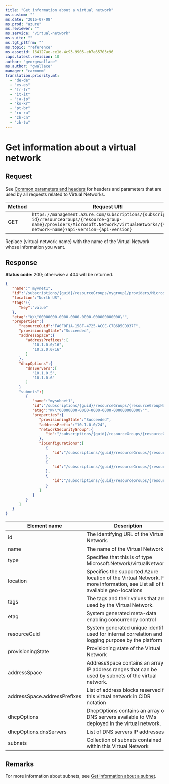 ```yaml
---
title: "Get information about a virtual network"
ms.custom: ""
ms.date: "2016-07-08"
ms.prod: "azure"
ms.reviewer: ""
ms.service: "virtual-network"
ms.suite: ""
ms.tgt_pltfrm: ""
ms.topic: "reference"
ms.assetid: 164127ae-ce1d-4c93-9905-eb7a65703c96
caps.latest.revision: 10
author: "georgewallace"
ms.author: "gwallace"
manager: "carmonm"
translation.priority.mt: 
  - "de-de"
  - "es-es"
  - "fr-fr"
  - "it-it"
  - "ja-jp"
  - "ko-kr"
  - "pt-br"
  - "ru-ru"
  - "zh-cn"
  - "zh-tw"
---
```

# Get information about a virtual network
## Request  
 See [Common parameters and headers](virtual-networks.md#bk_common) for headers and parameters that are used by all requests related to Virtual Networks.  
  
|Method|Request URI|  
|------------|-----------------|  
|GET|`https://management.azure.com/subscriptions/{subscription-id}/resourceGroups/{resource-group-name}/providers/Microsoft.Network/virtualNetworks/{virtual-network-name}?api-version={api-version}`|  
  
 Replace {virtual-network-name} with the name of the Virtual Network whose information you want.  
  
## Response  
 **Status code:** 200; otherwise a 404 will be returned.  
  
```json  
{   
   "name":" myvnet1",  
   "id":"/subscriptions/{guid}/resourceGroups/mygroup1/providers/Microsoft.Network/virtualNetworks/myvnet1",  
   "location":"North US",  
   "tags":{   
      "key":"value"  
   },  
   "etag":"W/\"00000000-0000-0000-0000-000000000000\"",  
   "properties":{  
      "resourceGuid":"FA0F0F1A-158F-4725-ACCE-C7B6D5CD937F",   
      "provisioningState":"Succeeded",  
      "addressSpace":{   
         "addressPrefixes":[   
            "10.1.0.0/16",  
            "10.2.0.0/16"  
         ]  
      },  
      "dhcpOptions":{   
         "dnsServers":[   
            "10.1.0.5",  
            "10.1.0.6"  
         ]  
      }  
      "subnets":[   
         {   
            "name":"mysubnet1",  
            "id":"/subscriptions/{guid}/resourceGroups/{resourceGroupName}/providers/Microsoft.Network/virtualNetworks/myvnet1/subnets/mysubnet1",  
            "etag":"W/\"00000000-0000-0000-0000-000000000000\"",  
            "properties":{   
               "provisioningState":"Succeeded",  
               "addressPrefix":"10.1.0.0/24",  
               "networkSecurityGroup":{   
                  "id":"/subscriptions/{guid}/resourceGroups/{resourceGroupName}/providers/Microsoft.Network/networkSecurityGroups/myNSG1"  
               },  
               "ipConfigurations":[   
                  {   
                     "id":"/subscriptions/{guid}/resourceGroups/{resourceGroupName}/providers/Microsoft.Network/networkInterfaces/vm1nic1/ipConfigurations/ip1"  
                  },  
                  {   
                     "id":"/subscriptions/{guid}/resourceGroups/{resourceGroupName}/providers/Microsoft.Network/loadBalancers/lb1/frontendIpConfigurations/ip1"  
                  },  
                  {   
                     "id":"/subscriptions/{guid}/resourceGroups/{resourceGroupName}/providers/Microsoft.Network/vpnGateways/gw1/ipConfigurations/ip1"  
                  }  
               ]  
            }  
         }  
      ]  
   }  
}  
```  
  
|Element name|Description|  
|------------------|-----------------|  
|id|The identifying URL of the Virtual Network.|  
|name|The name of the Virtual Network.|  
|type|Specifies that this is of type Microsoft.Network/virtualNetworks|  
|location|Specifies the supported Azure location of the Virtual Network. For more information, see List all of the available geo-locations|  
|tags|The tags and their values that are used by the Virtual Network.|  
|etag|System generated meta-data enabling concurrency control|  
|resourceGuid|System generated unique identifier used for internal correlation and logging purpose by the platform|  
|provisioningState|Provisioning state of the Virtual Network|  
|addressSpace|AddressSpace contains an array of IP address ranges that can be used by subnets of the virtual network.|  
|addressSpace.addressPrefixes|List of address blocks reserved for this virtual network in CIDR notation|  
|dhcpOptions|DhcpOptions contains an array of DNS servers available to VMs deployed in the virtual network.|  
|dhcpOptions.dnsServers|List of DNS servers IP addresses.|  
|subnets|Collection of subnets contained within this Virtual Network|  
  
## Remarks  
 For more information about subnets, see [Get information about a subnet](get-information-about-a-subnet.md).
